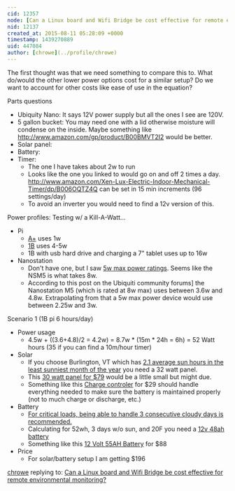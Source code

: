 ```yaml
---
cid: 12357
node: [Can a Linux board and Wifi Bridge be cost effective for remote environmental monitoring?](../notes/rjstatic/08-11-2015/can-a-linux-board-and-wifi-bridge-be-cost-effective-for-remote-environmental-monitoring)
nid: 12137
created_at: 2015-08-11 05:28:09 +0000
timestamp: 1439270889
uid: 447084
author: [chrowe](../profile/chrowe)
---
```


The first thought was that we need something to compare this to. What do/would the other lower power options cost for a similar setup? Do we want to account for other costs like ease of use in the equation?

Parts questions

- Ubiquity Nano: It says 12V power supply but all the ones I see are 120V. 
- 5 gallon bucket: You may need one with a lid otherwise moisture will condense on the inside. Maybe something like http://www.amazon.com/gp/product/B00BMVT2I2 would be better.
- Solar panel: 
- Battery: 
- Timer: 
  - The one I have takes about 2w to run
  - Looks like the one you linked to would go on and off 2 times a day. http://www.amazon.com/Xen-Lux-Electric-Indoor-Mechanical-Timer/dp/B006OQTZ4Q can be set in 15 min increments (96 settings/day)
  - To avoid an inverter you would need to find a 12v version of this.

Power profiles: Testing w/ a Kill-A-Watt...

- Pi
  - [A+](https://www.raspberrypi.org/products/model-a-plus/) uses 1w
  - [1B](https://www.raspberrypi.org/products/model-b/) uses 4-5w
  - 1B with usb hard drive and charging a 7" tablet uses up to 16w
- Nanostation
  - Don't have one, but I saw [5w max power ratings](http://www.flyteccomputers.com/ext/Ubiquiti/loco5.pdf). Seems like the NSM5 is what takes 8w.
  - According to this post on the Ubiquiti community forums] the Nanostation M5 (which is rated at 8w max) uses between 3.6w and 4.8w. Extrapolating from that a 5w max power device would use between 2.25w and 3w.
    
Scenario 1 (1B pi 6 hours/day)

- Power usage
  - 4.5w + ((3.6+4.8)/2 = 4.2w) = 8.7w * (15m * 24h = 6h) = 52 Watt hours (35 if you can find a 10m/hour timer)
- Solar
  - If you choose Burlington, VT which has [2.1 average sun hours in the least sunniest month of the year](https://www.altestore.com/store/calculators/off_grid_calculator/) you need a 32 watt panel.
  - This [30 watt panel for $79](https://www.altestore.com/store/Solar-Panels/altE-Poly-30-Watt-12V-Solar-Panel/p10350/) would be a little small but might due.
  - Something like this [Charge controler](https://www.altestore.com/store/Charge-Controllers/Solar-Charge-Controllers/PWM-Type-Solar-Charge-Controllers/Steca-Solar-Charge-Controllers-PWM/Solsum-66F-6A-1224V-Charge-Controller/p7878/) for $29 should handle everything needed to make sure the battery is maintained properly (not to much charge or discharge, etc.)
- Battery
  - [For critical loads, being able to handle 3 consecutive cloudy days is recommended.](http://www.wholesalesolar.com/solar-information/battery-bank-sizing)    
  - Calculating for 52wh, 3 days w/o sun, and 20F you need a [12v 48ah battery](https://www.altestore.com/store/calculators/off_grid_calculator/)
  - Something like this [12 Volt 55AH Battery](http://www.apexbattery.com/12v-55ah-22nf-wheelchair-battery-replaces-48a.html) for $88
- Price
  - For solar/battery setup I am getting $196

[chrowe](../profile/chrowe) replying to: [Can a Linux board and Wifi Bridge be cost effective for remote environmental monitoring?](../notes/rjstatic/08-11-2015/can-a-linux-board-and-wifi-bridge-be-cost-effective-for-remote-environmental-monitoring)

